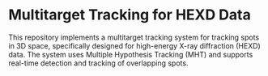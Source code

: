 # Multitarget Tracking for HEXD Data

This repository implements a multitarget tracking system for tracking spots in 3D space, specifically designed for high-energy X-ray diffraction (HEXD) data. The system uses Multiple Hypothesis Tracking (MHT) and supports real-time detection and tracking of overlapping spots.
